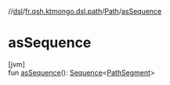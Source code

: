 //[dsl](../../../index.md)/[fr.qsh.ktmongo.dsl.path](../index.md)/[Path](index.md)/[asSequence](as-sequence.md)

# asSequence

[jvm]\
fun [asSequence](as-sequence.md)(): [Sequence](https://kotlinlang.org/api/latest/jvm/stdlib/kotlin.sequences/-sequence/index.html)&lt;[PathSegment](../-path-segment/index.md)&gt;

